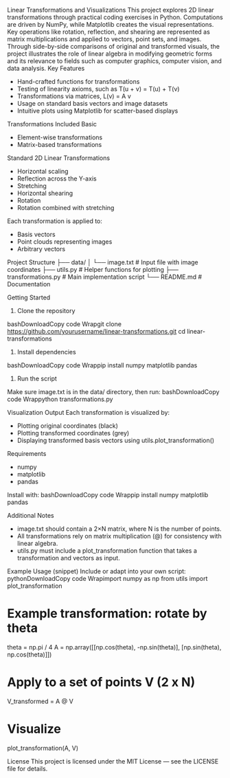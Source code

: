 Linear Transformations and Visualizations
This project explores 2D linear transformations through practical coding exercises in Python. Computations are driven by NumPy, while Matplotlib creates the visual representations. Key operations like rotation, reflection, and shearing are represented as matrix multiplications and applied to vectors, point sets, and images.
Through side-by-side comparisons of original and transformed visuals, the project illustrates the role of linear algebra in modifying geometric forms and its relevance to fields such as computer graphics, computer vision, and data analysis.
Key Features

* Hand-crafted functions for transformations
* Testing of linearity axioms, such as T(u + v) = T(u) + T(v)
* Transformations via matrices, L(v) = A v
* Usage on standard basis vectors and image datasets
* Intuitive plots using Matplotlib for scatter-based displays


Transformations Included
Basic

* Element-wise transformations
* Matrix-based transformations

Standard 2D Linear Transformations

* Horizontal scaling
* Reflection across the Y-axis
* Stretching
* Horizontal shearing
* Rotation
* Rotation combined with stretching

Each transformation is applied to:

* Basis vectors
* Point clouds representing images
* Arbitrary vectors


Project Structure
├── data/
│   └── image.txt            # Input file with image coordinates
├── utils.py                 # Helper functions for plotting
├── transformations.py       # Main implementation script
└── README.md                # Documentation


Getting Started

1. Clone the repository

bashDownloadCopy code Wrapgit clone https://github.com/yourusername/linear-transformations.git
cd linear-transformations

1. Install dependencies

bashDownloadCopy code Wrappip install numpy matplotlib pandas

1. Run the script

Make sure image.txt is in the data/ directory, then run:
bashDownloadCopy code Wrappython transformations.py

Visualization Output
Each transformation is visualized by:

* Plotting original coordinates (black)
* Plotting transformed coordinates (grey)
* Displaying transformed basis vectors using utils.plot_transformation()


Requirements

* numpy
* matplotlib
* pandas

Install with:
bashDownloadCopy code Wrappip install numpy matplotlib pandas

Additional Notes

* image.txt should contain a 2×N matrix, where N is the number of points.
* All transformations rely on matrix multiplication (@) for consistency with linear algebra.
* utils.py must include a plot_transformation function that takes a transformation and vectors as input.


Example Usage (snippet)
Include or adapt into your own script:
pythonDownloadCopy code Wrapimport numpy as np
from utils import plot_transformation

# Example transformation: rotate by theta
theta = np.pi / 4
A = np.array([[np.cos(theta), -np.sin(theta)],
              [np.sin(theta),  np.cos(theta)]])

# Apply to a set of points V (2 x N)
V_transformed = A @ V

# Visualize
plot_transformation(A, V)

License
This project is licensed under the MIT License — see the LICENSE file for details.


